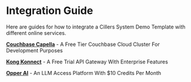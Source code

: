 # Integration Guide

Here are guides for how to integrate a Cillers System Demo Template with different online services.&#x20;

[**Couchbase Capella**](couchbase-capella.md) - A Free Tier Couchbase Cloud Cluster For Development Purposes

[**Kong Konnect**](kong-konnect.md) - A Free Trial API Gateway With Enterprise Features

[**Opper AI**](opper-ai.md) - An LLM Access Platform With $10 Credits Per Month
